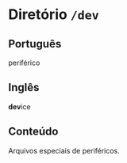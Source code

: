 # Diretório `/dev`

## Português

periférico


## Inglês

<b>dev</b>ice

## Conteúdo

Arquivos especiais de periféricos.

